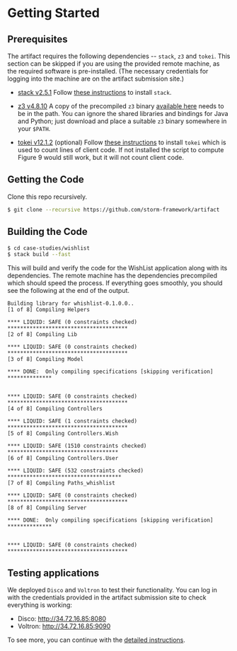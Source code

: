# Getting Started

## Prerequisites

The artifact requires the following dependencies -- `stack`, `z3` and `tokei`.
This section can be skipped if you are using the provided remote machine, 
as the required software is pre-installed. 
(The necessary credentials for logging into the machine are on the artifact submission site.)


- [stack v2.5.1](https://docs.haskellstack.org/en/stable/README/) 
  Follow [these instructions](https://docs.haskellstack.org/en/stable/README/#how-to-install) to install `stack`.

- [z3 v4.8.10](https://github.com/Z3Prover/z3) 
  A copy of the precompiled `z3` binary [available here](https://github.com/Z3Prover/z3/releases/tag/z3-4.8.18) needs to be in the path. 
  You can ignore the shared libraries and bindings for Java and Python; just
  download and place a suitable `z3` binary somewhere in your `$PATH`.

- [tokei v12.1.2](https://github.com/XAMPPRocky/tokei) (optional) 
  Follow [these instructions](https://github.com/XAMPPRocky/tokei#installation)
  to install `tokei` which is used to count lines of client code. 
  If not installed the script to compute Figure 9 would still work, 
  but it will not count client code.

## Getting the Code

Clone this repo recursively.

```bash
$ git clone --recursive https://github.com/storm-framework/artifact
```

## Building the Code


```bash
$ cd case-studies/wishlist
$ stack build --fast
```

This will build and verify the code for the WishList application along with its dependencies.
The remote machine has the dependencies precompiled which should speed the process.
If everything goes smoothly, you should see the following at the end of the output.


```
Building library for whishlist-0.1.0.0..
[1 of 8] Compiling Helpers

**** LIQUID: SAFE (0 constraints checked) **************************************
[2 of 8] Compiling Lib

**** LIQUID: SAFE (0 constraints checked) **************************************
[3 of 8] Compiling Model

**** DONE:  Only compiling specifications [skipping verification] **************


**** LIQUID: SAFE (0 constraints checked) **************************************
[4 of 8] Compiling Controllers

**** LIQUID: SAFE (1 constraints checked) **************************************
[5 of 8] Compiling Controllers.Wish

**** LIQUID: SAFE (1510 constraints checked) ***********************************
[6 of 8] Compiling Controllers.User

**** LIQUID: SAFE (532 constraints checked) ************************************
[7 of 8] Compiling Paths_whishlist

**** LIQUID: SAFE (0 constraints checked) **************************************
[8 of 8] Compiling Server

**** DONE:  Only compiling specifications [skipping verification] **************


**** LIQUID: SAFE (0 constraints checked) **************************************
```

## Testing applications

We deployed `Disco` and `Voltron` to test their functionality. You can log in with the credentials provided in the artifact submission site to check everything is working:

- Disco: http://34.72.16.85:8080
- Voltron: http://34.72.16.85:9090

To see more, you can continue with the [detailed instructions](detailed.md).


